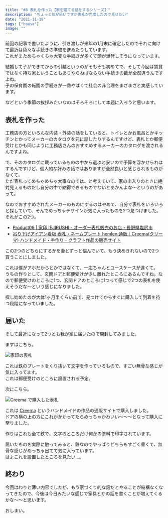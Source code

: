 ```yaml
---
title: "#8 表札を作った【家を建てる話をするシリーズ】"
description: "ちょっと気が早いですが表札が完成したので見せたい"
date: "2021-11-19"
tags: ["house"]
image: ""
---
```


前回の記事で書いたように、引き渡しが来年の1月末に確定したのでそれに向けて最近は色々な手続きの準備を進めたりしています。  
これがまためちゃくちゃ大変な手続きが多くて頭が爆発しそうになっています。

結婚して子ができてからの引越というのがそもそも初めてで、そして今回は賃貸ではなく持ち家ということもありやらねばならない手続きの数が全然違うんですよね。  
子の保育園の転園の手続きが一番やばくて社会の非合理をまざまざと実感しています。

などという季節の挨拶みたいなのはそろそろにして本題に入ろうと思います。

## 表札を作った

工務店の方といろんな内装・外装の話をしていると、トイレとかお風呂とかキッチンとかってメーカーのカタログを元に話したりするんですけど、表札とか郵便受けとかも同じように工務店さんのおすすめするメーカーのカタログを渡されるんですよね。

で、そのカタログに載っているものの中から選ぶと安いので予算を浮かせられはするんですけど、個人的な好みの話ではありますが全然良いと感じられるものがなくて。  
ただ表札ってめちゃめちゃ大事なのでは、と考えていて、家の出入りのときに絶対見えるものだし自分の中で納得できるものでないとあかんよな〜というのがあって。

なのでおすすめされたメーカーのものにするのはやめて、自分で表札をいろいろと探していて、そんでめっちゃデザインが気に入ったものを2つ見つけました。  
それがこの2つ。

- [Product09 | 家印 IEJIRUSHI - オーダー表札販売のお店・長野県塩尻市](https://iejirushi.com/product/product09/)
- [吊り下げアイアン看板 表札・ネームプレート hemlen 通販｜Creema(クリーマ) ハンドメイド・手作り・クラフト作品の販売サイト](https://www.creema.jp/item/5999701/detail)

この2つのどちらにするかを妻とずっと悩んでいて、もう決めきれないので2つ買うことにしました。

これは僕がアホだからとかではなくて、一応ちゃんとユースケースが違くて。  
うちの作りとして、玄関ドアと郵便受けが少し離れたところにあるんですね。なので郵便受けのところに1つ、玄関ドアのところに1つって感じで2つの表札を使えそうだな〜という感じになりました。

探し始めたのが大体1ヶ月半くらい前で、見つけてからすぐに購入して到着を待つ段階になっていました。

## 届いた

そして最近になって2つとも我が家に届いたので開封してみました。

まずはこちら。

![家印の表札](/images/post/2021/11/my-home-08/01.jpg "家印の表札")

これは鉄のプレートをくり抜いて文字を作っているもので、すごい無骨な感じが気に入ってます。  
これは郵便受けのところに設置される予定。

次にこちら。

![Creema で購入した表札](/images/post/2021/11/my-home-08/02.jpg "Creema で購入した表札")

これは [Creema](https://www.creema.jp/) というハンドメイドの作品の通販サイトで購入しました。  
ドアの横の上の方にこれがかかってたらめっちゃかわいい〜〜〜となって購入に至りました。

作りはこれも全て鉄で、文字のところだけ何かの塗料で印字されています。

届いたものを実際に触ってみると、鉄なのでやっぱりどちらもすごく重くて、無骨な感じがめっちゃ出てて気に入っています。  
はよこれを設置したところを見たい…。

## 終わり

今回はわりと薄い内容でしたが、もう家づくり的な話だとやることが結構なくなってきたので、今後は今日みたいな感じで家具とかの話を書くことが増えてくるかな〜〜と思います。

おしまい。
